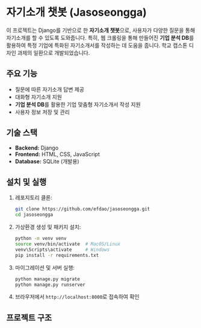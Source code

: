 # 자기소개 챗봇 (Jasoseongga)

이 프로젝트는 Django를 기반으로 한 **자기소개 챗봇**으로, 사용자가 다양한 질문을 통해 자기소개를 할 수 있도록 도와줍니다.
특히, 웹 크롤링을 통해 만들어진 **기업 분석 DB**를 활용하여 특정 기업에 특화된 자기소개서를 작성하는 데 도움을 줍니다. 학교 캡스톤 디자인 과제의 일환으로 개발되었습니다.

## 주요 기능
- 질문에 따른 자기소개 답변 제공
- 대화형 자기소개 지원
- **기업 분석 DB**를 활용한 기업 맞춤형 자기소개서 작성 지원
- 사용자 정보 저장 및 관리

## 기술 스택
- **Backend:** Django
- **Frontend:** HTML, CSS, JavaScript
- **Database:** SQLite (개발용)

## 설치 및 실행

1. 레포지토리 클론:
    ```bash
    git clone https://github.com/efdao/jasoseongga.git
    cd jasoseongga
    ```

2. 가상환경 생성 및 패키지 설치:
    ```bash
    python -m venv venv
    source venv/bin/activate  # MacOS/Linux
    venv\Scripts\activate     # Windows
    pip install -r requirements.txt
    ```

3. 마이그레이션 및 서버 실행:
    ```bash
    python manage.py migrate
    python manage.py runserver
    ```

4. 브라우저에서 `http://localhost:8000`로 접속하여 확인

## 프로젝트 구조
